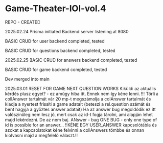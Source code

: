 # Game-Theater-IOI-vol.4

REPO - CREATED

2025.02.24
Prisma initiated
Backend server listening at 8080 

BASIC CRUD for user backend completed, tested

BASIC CRUD for questions backend completed, tested

2025.02.25
BASIC CRUD for answers backend completed, tested

BASIC CRUD for game backend completed, tested

Dev merged into main

2025.03.01
RESET FOR GAME
NEXT QUESTION WORKS
    Kiküldi az aktuális kérdés plusz egyet? - ez amúgy hiba itt. Ennek nem így kéne lenni. !!!
    Törli a collAnswer tartalmát
    vár 20 mp-t
    megszámolja a colAnswer tartalmát és kiadja a nyertest
    frissíti a game adatait (beteszi a rel.question számát és bent hagyja a győztes answer adatait)
        Ha az answer bug megoldódik ez itt valószínűleg nem lesz jó, mert csak az id-t fogja tárolni, ami alapján lehet majd lekérdezni. De az nem baj.
ANswer - bug
    ONE BUG - only one type of id is possible for an answer...
    !!KÉNE EGY USER_ANSWER kapcsolótábla és azokat a kapcsolatokat kéne felvinni a collAnswers tömbbe és onnan kiolvasni majd a megfelelő választ.!!